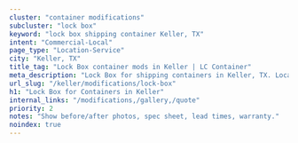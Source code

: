 ```yaml
---
cluster: "container modifications"
subcluster: "lock box"
keyword: "lock box shipping container Keller, TX"
intent: "Commercial-Local"
page_type: "Location-Service"
city: "Keller, TX"
title_tag: "Lock Box container mods in Keller | LC Container"
meta_description: "Lock Box for shipping containers in Keller, TX. Local fabrication & pro install. LC Container — Since 2003. Get a quote."
url_slug: "/keller/modifications/lock-box"
h1: "Lock Box for Containers in Keller"
internal_links: "/modifications,/gallery,/quote"
priority: 2
notes: "Show before/after photos, spec sheet, lead times, warranty."
noindex: true
---
```


<!-- TODO: Add unique city/inventory copy, images, and internal links here. -->
